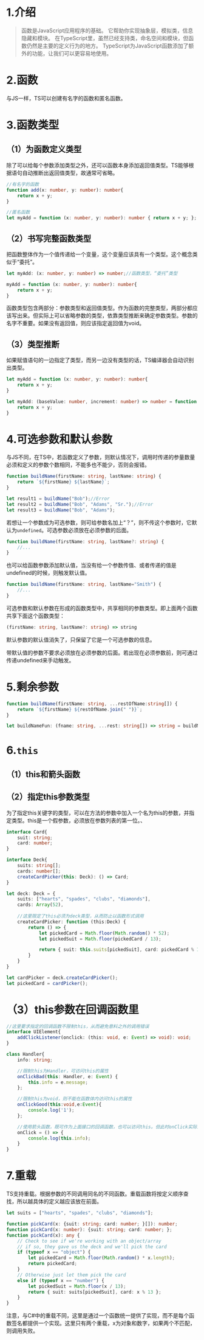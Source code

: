 # 1.介绍

>函数是JavaScript应用程序的基础。 它帮助你实现抽象层，模拟类，信息隐藏和模块。 在TypeScript里，虽然已经支持类，命名空间和模块，但函数仍然是主要的定义行为的地方。 TypeScript为JavaScript函数添加了额外的功能，让我们可以更容易地使用。

# 2.函数

与JS一样，TS可以创建有名字的函数和匿名函数。

# 3.函数类型

## （1）为函数定义类型

除了可以给每个参数添加类型之外，还可以函数本身添加返回值类型。TS能够根据语句自动推断出返回值类型，故通常可省略。

```ts
//有名字的函数
function add(x: number, y: number): number{
    return x + y;
}

//匿名函数
let myAdd = function (x: number, y: number): number { return x + y; };
```

## （2）书写完整函数类型

把函数整体作为一个值传递给一个变量，这个变量应该具有一个类型。这个概念类似于“委托”。

```ts
let myAdd: (x: number, y: number) => number;//函数类型，“委托”类型

myAdd = function (x: number, y: number): number{
    return x + y;
}
```

函数类型包含两部分：参数类型和返回值类型。作为函数的完整类型，两部分都应该写出来。但实际上可以省略参数的类型，依靠类型推断来确定参数类型。参数的名字不重要。如果没有返回值，则应该指定返回值为void。

## （3）类型推断

如果赋值语句的一边指定了类型，而另一边没有类型的话，TS编译器会自动识别出类型。

```ts
let myAdd = function (x: number, y: number): number{
    return x + y;
}

let myAdd: (baseValue: number, increment: number) => number = function (x, y) {
    return x + y;
}
```

# 4.可选参数和默认参数

与JS不同，在TS中，若函数定义了参数，则默认情况下，调用时传递的参量数量必须和定义的参数个数相同，不能多也不能少，否则会报错。

```ts
function buildName(firstName: string, lastName: string) {
    return `${firstName} ${lastName}`;
}

let result1 = buildName("Bob");//Error
let result2 = buildName("Bob", "Adams", "Sr.");//Error
let result3 = buildName("Bob", "Adams");
```

若想让一个参数成为可选参数，则可给参数名加上“？”，则不传这个参数时，它默认为`undefined`。可选参数必须放在必须参数的后面。

```ts
function buildName(firstName: string, lastName?: string) {
    //...
}
```

也可以给函数参数添加默认值，当没有给一个参数传值、或者传递的值是undefined的时候，则触发默认值。

```ts
function buildName(firstName: string, lastName="Smith") {
    //...
}
```

可选参数和默认参数在形成的函数类型中，共享相同的参数类型。即上面两个函数共享下面这个函数类型：

```ts
(firstName: string, lastName?: string) => string
```

默认参数的默认值消失了，只保留了它是一个可选参数的信息。

带默认值的参数不要求必须放在必须参数的后面。若出现在必须参数前，则可通过传递undefined来手动触发。

# 5.剩余参数

```ts
function buildName(firstName: string, ...restOfName:string[]) {
    return `${firstName} ${restOfName.join(" ")}`;
}

let buildNameFun: (fname: string, ...rest: string[]) => string = buildName;
```

# 6.`this`

## （1）this和箭头函数

## （2）指定this参数类型

为了指定this关键字的类型，可以在方法的参数中加入一个名为this的参数，并指定类型。this是一个假参数，必须放在参数列表的第一位。、

```ts
interface Card{
    suit: string;
    card: number;
}

interface Deck{
    suits: string[];
    cards: number[];
    createCardPicker(this: Deck): () => Card;
}

let deck: Deck = {
    suits: ["hearts", "spades", "clubs", "diamonds"],
    cards: Array(52),
    
    //这里限定了this必须为deck类型，从而防止以函数形式调用
    createCardPicker: function (this:Deck) {
        return () => {
            let pickedCard = Math.floor(Math.random() * 52);
            let pickedSuit = Math.floor(pickedCard / 13);

            return { suit: this.suits[pickedSuit], card: pickedCard % 13 };
        }
    }
}

let cardPicker = deck.createCardPicker();
let pickedCard = cardPicker();
```

# （3）this参数在回调函数里

```ts
//这里要求指定的回调函数不限制this，从而避免意料之外的调用错误
interface UIElement{
    addClickListener(onclick: (this: void, e: Event) => void): void;
}

class Handler{
    info: string;

    //限制this为Handler，可访问this的属性
    onClickBad(this: Handler, e: Event) {
        this.info = e.message;
    };

    //限制this为void，则不能在函数体内访问this的属性
    onClickGood(this:void,e:Event){
        console.log('1');
    };

    //使用箭头函数，既可作为上面接口的回调函数，也可以访问this。但此时onClick实际上是一个属性，在类的每个实例上都会定义一次。而上面的方法，只在原型中定义一次。
    onClick = () => {
        console.log(this.info);
    }
}
```

# 7.重载

TS支持重载。根据参数的不同调用同名的不同函数。重载函数将按定义顺序查找，所以越具体的定义越应该放在前面。

```ts
let suits = ["hearts", "spades", "clubs", "diamonds"];

function pickCard(x: {suit: string; card: number; }[]): number;
function pickCard(x: number): {suit: string; card: number; };
function pickCard(x): any {
    // Check to see if we're working with an object/array
    // if so, they gave us the deck and we'll pick the card
    if (typeof x == "object") {
        let pickedCard = Math.floor(Math.random() * x.length);
        return pickedCard;
    }
    // Otherwise just let them pick the card
    else if (typeof x == "number") {
        let pickedSuit = Math.floor(x / 13);
        return { suit: suits[pickedSuit], card: x % 13 };
    }
}
```

注意，与C#中的重载不同，这里是通过一个函数统一提供了实现，而不是每个函数签名都提供一个实现。这里只有两个重载，x为对象和数字，如果两个不匹配，则调用失败。